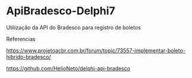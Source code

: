 # ApiBradesco-Delphi7
Utilização da API do Bradesco para registro de boletos



Referencias

https://www.projetoacbr.com.br/forum/topic/73557-implementar-boleto-hibrido-bradesco/

https://github.com/HelioNeto/delphi-api-bradesco